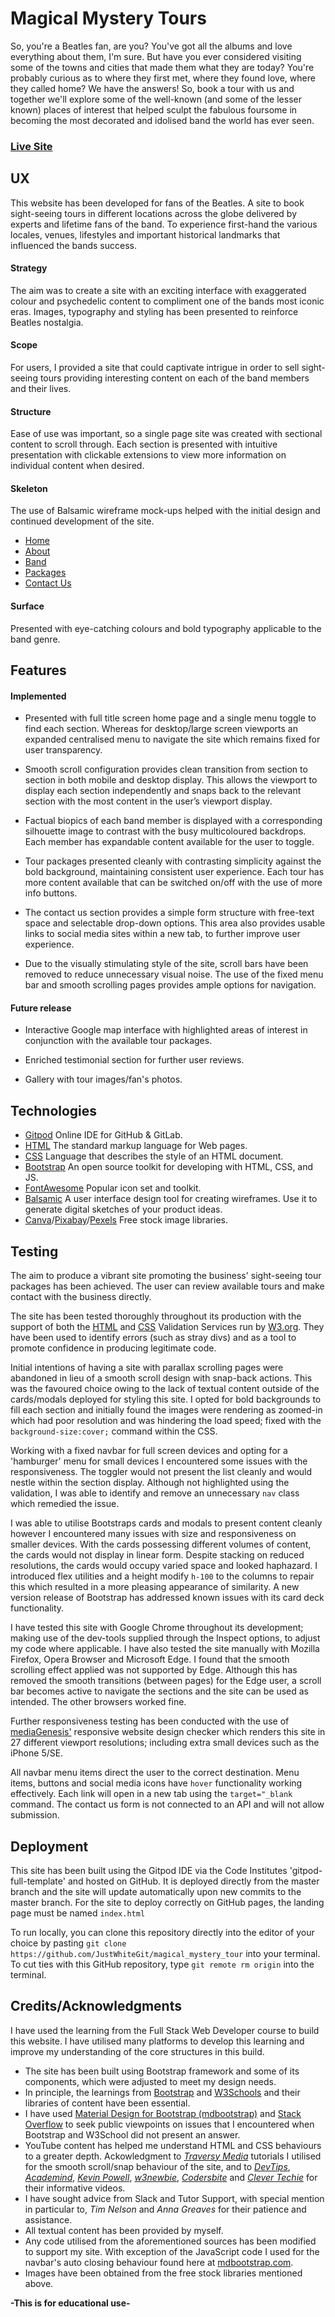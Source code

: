 # Magical Mystery Tours

So, you're a Beatles fan, are you? You've got all the albums and love everything about them, I'm sure. But have you ever considered visiting some of the towns and cities that made them what they are today? You're probably curious as to where they first met, where they found love, where they called home? We have the answers! So, book a tour with us and together we'll explore some of the well-known (and some of the lesser known) places of interest that helped sculpt the fabulous foursome in becoming the most decorated and idolised band the world has ever seen.

### [Live Site](https://justwhitegit.github.io/magical_mystery_tour/)

## UX 

This website has been developed for fans of the Beatles. A site to book sight-seeing tours in different locations across the globe delivered by experts and lifetime fans of the band. To experience first-hand the various locales, venues, lifestyles and important historical landmarks that influenced the bands success. 

#### Strategy

The aim was to create a site with an exciting interface with exaggerated colour and psychedelic content to compliment one of the bands most iconic eras. Images, typography and styling has been presented to reinforce Beatles nostalgia. 

#### Scope

For users, I provided a site that could captivate intrigue in order to sell sight-seeing tours providing interesting content on each of the band members and their lives. 

#### Structure

Ease of use was important, so a single page site was created with sectional content to scroll through. Each section is presented with intuitive presentation with clickable extensions to view more information on individual content when desired. 

#### Skeleton

The use of Balsamic wireframe mock-ups helped with the initial design and continued development of the site. 

* [Home](https://github.com/JustWhiteGit/magical_mystery_tour/tree/master/wireframes/home)
* [About](https://github.com/JustWhiteGit/magical_mystery_tour/tree/master/wireframes/about-us)
* [Band](https://github.com/JustWhiteGit/magical_mystery_tour/tree/master/wireframes/the-band)
* [Packages](https://github.com/JustWhiteGit/magical_mystery_tour/tree/master/wireframes/tour-packages)
* [Contact Us](https://github.com/JustWhiteGit/magical_mystery_tour/tree/master/wireframes/contact-us)

#### Surface

Presented with eye-catching colours and bold typography applicable to the band genre. 

## Features 

#### Implemented
* Presented with full title screen home page and a single menu toggle to find each section. Whereas for desktop/large screen viewports an expanded centralised menu to navigate the site which remains fixed for user transparency. 

* Smooth scroll configuration provides clean transition from section to section in both mobile and desktop display. This allows the viewport to display each section independently and snaps back to the relevant section with the most content in the user’s viewport display. 

* Factual biopics of each band member is displayed with a corresponding silhouette image to contrast with the busy multicoloured backdrops. Each member has expandable content available for the user to toggle. 

* Tour packages presented cleanly with contrasting simplicity against the bold background, maintaining consistent user experience. Each tour has more content available that can be switched on/off with the use of more info buttons.

* The contact us section provides a simple form structure with free-text space and selectable drop-down options. This area also provides usable links to social media sites within a new tab, to further improve user experience. 

* Due to the visually stimulating style of the site, scroll bars have been removed to reduce unnecessary visual noise. The use of the fixed menu bar and smooth scrolling pages provides ample options for navigation. 

#### Future release
* Interactive Google map interface with highlighted areas of interest in conjunction with the available tour packages. 

* Enriched testimonial section for further user reviews.

* Gallery with tour images/fan's photos.

## Technologies
* [Gitpod](https://www.gitpod.io/) Online IDE for GitHub & GitLab.
* [HTML](https://www.w3schoolshttps://www.gitpod.io/.com/html/) The standard markup language for Web pages.
* [CSS](https://www.w3schools.com/css/) Language that describes the style of an HTML document.
* [Bootstrap](https://getbootstrap.com/) An open source toolkit for developing with HTML, CSS, and JS.
* [FontAwesome](https://fontawesome.com/) Popular icon set and toolkit.
* [Balsamic](https://balsamiq.com/) A user interface design tool for creating wireframes. Use it to generate digital sketches of your product ideas.
* [Canva](https://www.canva.com/)/[Pixabay](https://pixabay.com/)/[Pexels](https://pixabay.com/) Free stock image libraries.


## Testing

The aim to produce a vibrant site promoting the business' sight-seeing tour packages has been achieved. The user can review available tours and make contact with the business directly. 

The site has been tested thoroughly throughout its production with the support of both the [HTML](https://validator.w3.org/#validate_by_input) and [CSS](https://jigsaw.w3.org/css-validator/#validate_by_input) Validation Services run by [W3.org](https://www.w3.org/). They have been used to identify errors (such as stray divs) and as a tool to promote confidence in producing legitimate code.

Initial intentions of having a site with parallax scrolling pages were abandoned in lieu of a smooth scroll design with snap-back actions. This was the favoured choice owing to the lack of textual content outside of the cards/modals deployed for styling this site. I opted for bold backgrounds to fill each section and initially found the images were rendering as zoomed-in which had poor resolution and was hindering the load speed; fixed with the ```background-size:cover;``` command within the CSS.

Working with a fixed navbar for full screen devices and opting for a 'hamburger' menu for small devices I encountered some issues with the responsiveness. The toggler would not present the list cleanly and would nestle within the section display. Although not highlighted using the validation, I was able to identify and remove an unnecessary ```nav``` class which remedied the issue. 

I was able to utilise Bootstraps cards and modals to present content cleanly however I encountered many issues with size and responsiveness on smaller devices. With the cards possessing different volumes of content, the cards would not display in linear form. Despite stacking on reduced resolutions, the cards would occupy varied space and looked haphazard. I introduced flex utilities and a height modify ```h-100``` to the columns to repair this which resulted in a more pleasing appearance of similarity. A new version release of Bootstrap has addressed known issues with its card deck functionality. 

I have tested this site with Google Chrome throughout its development; making use of the dev-tools supplied through the Inspect options, to adjust my code where applicable. I have also tested the site manually with Mozilla Firefox, Opera Browser and Microsoft Edge. I found that the smooth scrolling effect applied was not supported by Edge. Although this has removed the smooth transitions (between pages) for the Edge user, a scroll bar becomes active to navigate the sections and the site can be used as intended. The other browsers worked fine.

Further responsiveness testing has been conducted with the use of [mediaGenesis'](https://responsivedesignchecker.com/) responsive website design checker which renders this site in 27 different viewport resolutions; including extra small devices such as the iPhone 5/SE.

All navbar menu items direct the user to the correct destination.
Menu items, buttons and social media icons have ```hover``` functionality working effectively.
Each link will open in a new tab using the ```target="_blank``` command. 
The contact us form is not connected to an API and will not allow submission.






## Deployment

This site has been built using the Gitpod IDE via the Code Institutes 'gitpod-full-template' and hosted on GitHub. It is deployed directly from the master branch and the site will update automatically upon new commits to the master branch. For the site to deploy correctly on GitHub pages, the landing page must be named ```index.html```

To run locally, you can clone this repository directly into the editor of your choice by pasting ```git clone https://github.com/JustWhiteGit/magical_mystery_tour``` into your terminal. To cut ties with this GitHub repository, type ```git remote rm origin``` into the terminal.




## Credits/Acknowledgments

I have used the learning from the Full Stack Web Developer course to build this website. I have utilised many platforms to develop this learning and improve my understanding of the core structures in this build.
* The site has been built using Bootstrap framework and some of its components, which were adjusted to meet my design needs.
* In principle, the learnings from [Bootstrap](https://getbootstrap.com/) and [W3Schools](https://www.w3schools.com/) and their libraries of content have been essential. 
* I have used [Material Design for Bootstrap (mdbootstrap)](https://mdbootstrap.com/) and [Stack Overflow](https://stackoverflow.com/) to seek public viewpoints on issues that I encountered when Bootstrap and W3School did not present an answer. 
* YouTube content has helped me understand HTML and CSS behaviours to a greater depth. Ackowledgment to [_Traversy Media_](https://www.youtube.com/user/TechGuyWeb/videos) tutorials I utilised for the smooth scroll/snap behaviour of the site, and to [_DevTips_](https://www.youtube.com/user/DevTipsForDesigners/videos), [_Academind_](https://www.youtube.com/channel/UCSJbGtTlrDami-tDGPUV9-w/videos), [_Kevin Powell_](https://www.youtube.com/user/KepowOb/videos), [_w3newbie_](https://www.youtube.com/user/TheMACinTUTS/videos), [_Codersbite_](https://www.youtube.com/channel/UC8c4OFeOvNGmUlHLfQb9TVg) and [_Clever Techie_](https://www.youtube.com/channel/UC1WxZFhq56xs1oxXH-XveSQ) for their informative videos.
* I have sought advice from Slack and Tutor Support, with special mention in particular to, _Tim Nelson_ and _Anna Greaves_ for their patience and assistance.
* All textual content has been provided by myself.
* Any code utilised from the aforementioned sources has been modified to support my site. With exception of the JavaScript code I used for the navbar's auto closing behaviour found here at [mdbootstrap.com](https://mdbootstrap.com/support/general/auto-close-navbar-when-click-on-link-responsive-mode/).
* Images have been obtained from the free stock libraries mentioned above.


**-This is for educational use-**
